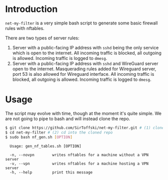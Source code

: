 # Introduction

`net-my-filter` is a very simple bash script to generate some basic firewall rules with nftables.

There are two types of server rules:
1. Server with a public-facing IP address with `sshd` being the only service which is open to the internet. All incoming traffic is blocked, all outgoing is allowed. Incoming traffic is logged to `dmesg`.
2. Server with a public-facing IP address with `sshd` and WireGuard server open to the internet. Masquerading rules added for Wireguard server, port 53 is also allowed for Wireguard interface. All incoming traffic is blocked, all outgoing is allowed. Incoming traffic is logged to `dmesg`.

# Usage

The script may evolve with time, though at the moment it's quite simple. We are not going to pipe to bash and will instead clone the repo.

```bash
$ git clone https://github.com/SirToffski/net-my-filter.git # (1) clone the repo
$ cd net-my-filter # (2) cd into the cloned repo
$ sudo bash nf_gen.sh [OPTION]
```
```
  Usage: gen_nf_tables.sh [OPTION]

  -n, --novpn        writes nftables for a machine without a VPN server
  -v, --vpn          writes nftables for a machine hosting a VPN server
  -h, --help         print this message
```
